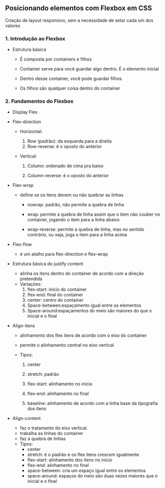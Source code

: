 ## Posicionando elementos com Flexbox em CSS

Criação de layout responsivo, sem a necessidade de setar cada um dos valores 

### 1. Introdução ao Flexbox

- Estrutura básica
  - É composta por containers e filhos 
  
  - Container serve para você guardar algo dentro. É o elemento inicial
  
  - Dentro desse container, você pode guardar filhos 
  
  - Os filhos são qualquer coisa dentro do container 
  
    

### 2. Fundamentos do Flexbox

- Display Flex

  

- Flex-direction

  - Horizontal:

    1. Row (padrão): da esquerda para a direita
    2. Row-reverse: é o oposto do anterior

  - Vertical:

    1. Column: ordenado de cima pra baixo

    2. Column-reverse: é o oposto do anterior

       

- Flex-wrap

  - define se os itens devem ou não quebrar as linhas

    - nowrap: padrão, não permite a quebra de linha 

    - wrap: permite a quebra de linha assim que o item não couber no container, jogando o item para a linha abaixo

    - wrap-reverse: permite a quebra de linha, mas no sentido contrário, ou seja, joga o item para a linha acima

      

- Flex-flow

  - é um atalho para flex-direction e flex-wrap

    

- Estrutura básica do justify content

  - alinha os itens dentro do container de acordo com a direção pretendida
  - Variações:
    1. flex-start: início do container
    2. flex-end: final do container
    3. center: centro do container
    4. Space-between:espaçamento igual entre os elementos
    5. Space-around:espaçamentos do meio são maiores do que o inicial e o final 

  

- Align-itens

  - alinhamento dos flex itens de acordo com o eixo do container

  - permite o alinhamento central no eixo vertical 
  
  - Tipos:
    1. center
    
    2. stretch: padrão
    
    3. flex-start: alinhamento no início
    
    4. flex-end: alinhamento no final 
    
    5. baseline: alinhamento de acordo com a linha base da tipografia dos itens
    
       

- Align-content
  - faz o tratamento do eixo vertical.
  - trabalha as linhas do container
  - faz a quebra de linhas
  - Tipos:
    - center
    - stretch: é o padrão e os flex itens crescem igualmente
    - flex-start: alinhamento dos itens no início
    - flex-end: alinhamento no final
    - space-between: cria um espaço igual entre os elementos
    - space-around: espaços do meio são duas vezes maiores que o inicial e o final 





